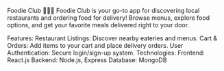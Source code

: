 Foodie Club 🍔🍕🥗
Foodie Club is your go-to app for discovering local restaurants and ordering food for delivery! Browse menus, explore food options, and get your favorite meals delivered right to your door.

Features:
Restaurant Listings: Discover nearby eateries and menus.
Cart & Orders: Add items to your cart and place delivery orders.
User Authentication: Secure login/sign-up system.
Technologies:
Frontend: React.js
Backend: Node.js, Express
Database: MongoDB
